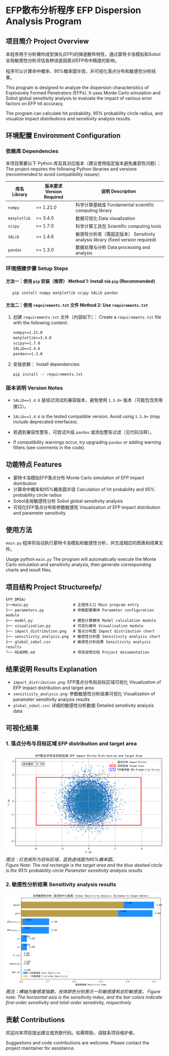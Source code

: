 # EFP散布分析程序 EFP Dispersion Analysis Program

## 项目简介 Project Overview

本程序用于分析爆炸成型弹丸(EFP)的弹道散布特性，通过蒙特卡洛模拟和Sobol全局敏感性分析评估各种误差因素对EFP命中精度的影响。

程序可以计算命中概率、95%概率圆半径，并可视化落点分布和敏感性分析结果。

This program is designed to analyze the dispersion characteristics of Explosively Formed Penetrators (EFPs). It uses Monte Carlo simulation and Sobol global sensitivity analysis to evaluate the impact of various error factors on EFP hit accuracy. 

The program can calculate hit probability, 95% probability circle radius, and visualize impact distributions and sensitivity analysis results.


## 环境配置 Environment Configuration

### 依赖库 Dependencies
本项目需要以下 Python 库及其对应版本（建议使用指定版本避免兼容性问题）：
The project requires the following Python libraries and versions (recommended to avoid compatibility issues):

| 库名 Library| 版本要求 Version Required| 说明 Description |
|---------------|----------------|--------------------------|
| `numpy`       | >= 1.21.0      | 科学计算基础库 Fundamental scientific computing library           |
| `matplotlib`  | >= 3.4.0       | 数据可视化 Data visualization         |
| `scipy`       | >= 1.7.0       | 科学计算工具包 Scientific computing tools          |
| `SALib`       | == 1.4.6       | 敏感性分析库（需固定版本） Sensitivity analysis library (fixed version required)|
| `pandas`      | >= 1.3.0       | 数据处理与分析 Data processing and analysis|

### 环境搭建步骤 Setup Steps

#### 方法一：使用 `pip` 安装（推荐） Method 1: Install via `pip` (Recommended)
   ```bash
      pip install numpy matplotlib scipy SALib pandas
   ```

#### 方法二：使用 `requirements.txt` 文件 Method 2: Use `requirements.txt`
1. 创建 `requirements.txt` 文件（内容如下）： Create a `requirements.txt` file with the following content:
   ```txt
   numpy>=1.21.0
   matplotlib>=3.4.0
   scipy>=1.7.0
   SALib==1.4.6
   pandas>=1.3.0
   ```
2. 安装依赖： Install dependencies:
   ```bash
   pip install -r requirements.txt
   ```

### 版本说明 Version Notes

- `SALib==1.4.6` 是经过测试的兼容版本，避免使用 `1.5.0+` 版本（可能包含弃用接口）。
- `SALib==1.4.6` is the tested compatible version. Avoid using `1.5.0+` (may include deprecated interfaces).

- 若遇到兼容性警告，可尝试升级 `pandas` 或添加警告过滤（见代码注释）。
- If compatibility warnings occur, try upgrading `pandas` or adding warning filters (see comments in the code).


## 功能特点 Features

- 蒙特卡洛模拟EFP落点分布 Monte Carlo simulation of EFP impact distribution
- 计算命中概率和95%概率圆半径 Calculation of hit probability and 95% probability circle radius
- Sobol全局敏感性分析 Sobol global sensitivity analysis
- 可视化EFP落点分布和参数敏感性 Visualization of EFP impact distribution and parameter sensitivity


## 使用方法
`main.py` 程序将自动执行蒙特卡洛模拟和敏感性分析，并生成相应的图表和结果文件。

Usage python `main.py` The program will automatically execute the Monte Carlo simulation and sensitivity analysis, then generate corresponding charts and result files.



## 项目结构 Project Structureefp/
```plaintext
EFP_DMSA/
├──main.py                    # 主程序入口 Main program entry
├── parameters.py             # 参数配置模块 Parameter configuration module
├── model.py                  # 模型计算模块 Model calculation module
├── visualization.py          # 可视化模块 Visualization module
├── impact_distribution.png   # 落点分布图 Impact distribution chart
├── sensitivity_analysis.png  # 敏感性分析图 Sensitivity analysis chart
├── global_sobol.csv          # 敏感性分析结果 Sensitivity analysis results
└── README.md                 # 项目说明文档 Project documentation
```
## 结果说明 Results Explanation
- `impact_distribution.png`: EFP落点分布和目标区域可视化 Visualization of EFP impact distribution and target area
- `sensitivity_analysis.png`: 参数敏感性分析结果可视化 Visualization of parameter sensitivity analysis results
- `global_sobol.csv`: 详细的敏感性分析数据 Detailed sensitivity analysis data

## 可视化结果  
### 1. 落点分布与目标区域  EFP distribution and target area
![EFP distribution](impact_distribution.png)  
*图注：红色矩形为目标区域，蓝色虚线圆为95%概率圆。*  
*Figure Note: The red rectangle is the target area and the blue dashed circle is the 95% probability circle
Parameter sensitivity analysis results*

### 2. 敏感性分析结果 Sensitivity analysis results 
![Sensitivity analysis](sensitivity_analysis.png)  
*图注：横轴为敏感度指数，柱体颜色分别表示一阶敏感度和总阶敏感度。* 
*Figure note: The horizontal axis is the sensitivity index, and the bar colors indicate first-order sensitivity and total-order sensitivity, respectively* 

## 贡献 Contributions

欢迎对本项目提出建议或贡献代码。如需帮助，请联系项目维护者。

Suggestions and code contributions are welcome. Please contact the project maintainer for assistance.





    
